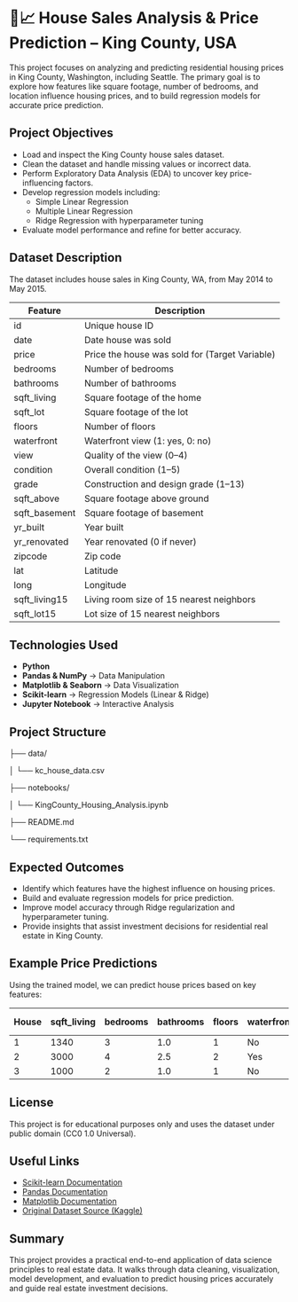 # 🏡📈 House Sales Analysis & Price Prediction – King County, USA 

This project focuses on analyzing and predicting residential housing prices in King County, Washington, including Seattle. The primary goal is to explore how features like square footage, number of bedrooms, and location influence housing prices, and to build regression models for accurate price prediction.



##  Project Objectives

- Load and inspect the King County house sales dataset.
- Clean the dataset and handle missing values or incorrect data.
- Perform Exploratory Data Analysis (EDA) to uncover key price-influencing factors.
- Develop regression models including:
  - Simple Linear Regression
  - Multiple Linear Regression
  - Ridge Regression with hyperparameter tuning
- Evaluate model performance and refine for better accuracy.



##  Dataset Description

The dataset includes house sales in King County, WA, from May 2014 to May 2015.

| Feature            | Description                                        | 
|--------------------|----------------------------------------------------|
| id                 | Unique house ID                                    |
| date               | Date house was sold                                | 
| price              | Price the house was sold for (Target Variable)     | 
| bedrooms           | Number of bedrooms                                 | 
| bathrooms          | Number of bathrooms                                |
| sqft_living        | Square footage of the home                         |
| sqft_lot           | Square footage of the lot                          |
| floors             | Number of floors                                   | 
| waterfront         | Waterfront view (1: yes, 0: no)                    | 
| view               | Quality of the view (0–4)                          | 
| condition          | Overall condition (1–5)                            | 
| grade              | Construction and design grade (1–13)               | 
| sqft_above         | Square footage above ground                        |
| sqft_basement      | Square footage of basement                         | 
| yr_built           | Year built                                         |
| yr_renovated       | Year renovated (0 if never)                        |
| zipcode            | Zip code                                           | 
| lat                | Latitude                                           | 
| long               | Longitude                                          | 
| sqft_living15      | Living room size of 15 nearest neighbors           | 
| sqft_lot15         | Lot size of 15 nearest neighbors                   | 



##  Technologies Used

- **Python**
- **Pandas & NumPy** → Data Manipulation
- **Matplotlib & Seaborn** → Data Visualization
- **Scikit-learn** → Regression Models (Linear & Ridge)
- **Jupyter Notebook** → Interactive Analysis



##  Project Structure

├── data/

│ └── kc_house_data.csv

├── notebooks/

│ └── KingCounty_Housing_Analysis.ipynb

├── README.md

└── requirements.txt


##  Expected Outcomes

- Identify which features have the highest influence on housing prices.
- Build and evaluate regression models for price prediction.
- Improve model accuracy through Ridge regularization and hyperparameter tuning.
- Provide insights that assist investment decisions for residential real estate in King County.

##  Example Price Predictions

Using the trained model, we can predict house prices based on key features:

| House | sqft\_living | bedrooms | bathrooms | floors | waterfront | Predicted Price |
| ----- | ------------ | -------- | --------- | ------ | ---------- | --------------- |
| 1     | 1340         | 3        | 1.0       | 1      | No         | \$311,907.69    |
| 2     | 3000         | 4        | 2.5       | 2      | Yes        | \$1,890,630.86  |
| 3     | 1000         | 2        | 1.0       | 1      | No         | \$240,174.39    |



##  License

This project is for educational purposes only and uses the dataset under public domain (CC0 1.0 Universal).


##  Useful Links

- [Scikit-learn Documentation](https://scikit-learn.org/stable/)
- [Pandas Documentation](https://pandas.pydata.org/)
- [Matplotlib Documentation](https://matplotlib.org/)
- [Original Dataset Source (Kaggle)](https://www.kaggle.com/datasets/harlfoxem/housesalesprediction)


##  Summary

This project provides a practical end-to-end application of data science principles to real estate data. It walks through data cleaning, visualization, model development, and evaluation to predict housing prices accurately and guide real estate investment decisions.

